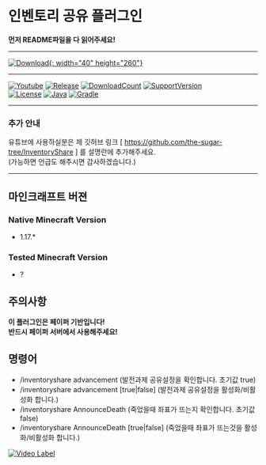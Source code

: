 # 인벤토리 공유 플러그인

**먼저 README파일을 다 읽어주세요!**

---
[![Download](https://img.shields.io/badge/플러그인%20다운로드-클릭-bbbbbb){: width="40" height="260"}](https://github.com/the-sugar-tree/InventoryShare/releases/download/1.1/InventoryShare-1.1.jar)

---
[![Youtube](https://img.shields.io/badge/youtube-sugar_tree-red.svg?logo=youtube)](https://www.youtube.com/channel/UCtqLK2FrJI9BNB0BI8-sWHA)
[![Release](https://img.shields.io/github/v/release/the-sugar-tree/InventoryShare)](https://github.com/the-sugar-tree/InventoryShare/releases/tag/1.1)
[![DownloadCount](https://img.shields.io/github/downloads/the-sugar-tree/InventoryShare/total)](https://github.com/the-sugar-tree/InventoryShare/releases)
[![SupportVersion](https://img.shields.io/badge/Supported%20Minecraft%20Version-1.17,%201.17.1-green)](https://github.com/the-sugar-tree/InventoryShare)   
[![License](https://img.shields.io/github/license/the-sugar-tree/InventoryShare)](https://www.gnu.org/licenses/gpl-3.0.html)
[![Java](https://img.shields.io/badge/java-16-ED8B00.svg?logo=java)](https://www.azul.com/)
[![Gradle](https://img.shields.io/badge/gradle-7.2-02303A.svg?logo=gradle)](https://gradle.org)

---

### 추가 안내
유튜브에 사용하실분은 제 깃허브 링크 [ https://github.com/the-sugar-tree/InventoryShare ] 를 설명란에 추가해주세요.   
(가능하면 언급도 해주시면 감사하겠습니다.)

---

## 마인크래프트 버젼
### Native Minecraft Version
- 1.17.*
### Tested Minecraft Version
- ?

## 주의사항
**이 플러그인은 페이퍼 기반입니다!**   
**반드시 페이퍼 서버에서 사용해주세요!**

## 명령어
- /inventoryshare advancement (발전과제 공유설정을 확인합니다. 초기값 true)
- /inventoryshare advancement [true|false] (발전과제 공유설정을 활성화/비활성화 합니다.)
- /inventoryshare AnnounceDeath (죽었을때 좌표가 뜨는지 확인합니다. 초기값 false)
- /inventoryshare AnnounceDeath [true|false] (죽었을때 좌표가 뜨는것을 활성화/비활성화 합니다.)

[![Video Label](http://img.youtube.com/vi/PI6eTCOs-x4/0.jpg)](https://www.youtube.com/watch?v=PI6eTCOs-x4)